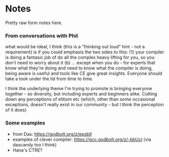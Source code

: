 # Notes

Pretty raw form notes here.

### From conversations with Phil

what would be ideal, I think (this is a "thinking out loud" hint - not a requirement) is if you could emphasis the two sides to this: (1) your compiler is doing a fantasic job of do all the complex heavy lifting for you, so you don't need to worry about it (b) ... except when you do - for experts that know what they're doing and need to know what the compiler is doing, being aware is useful and tools like CE give great insights. Everyone should take a look under the lid from time to time.

I think the underlying theme I'm trying to promote is bringing everyone together - so diversity, but including experts and beginners alike. Cutting down any perceptions of elitism etc (which, other than some occasional exceptions, doesn't really exist in our community - but I think the perception of it does)

### Some examples

* from Das: https://godbolt.org/z/epsbII
* examples of clever compiler: https://gcc.godbolt.org/z/-bbUcl (via dascandy too I think)
* Hana's CTRE?
